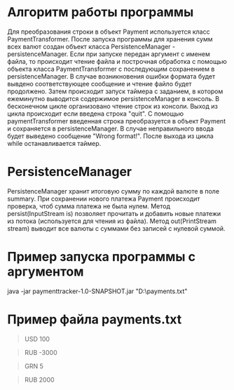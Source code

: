 # Алгоритм работы программы
Для преобразования строки в объект Payment используется класс PaymentTransformer.
После запуска программы для хранения сумм всех валют создан объект класса PersistenceManager - persistenceManager.
Если при запуске передан аргумент с именем файла, то происходит чтение файла и построчная обработка с помощью объекта класса PaymentTransformer с последующим сохранением в persistenceManager. В случае возникновения ошибки формата будет вывдено соответствующее сообщение и чтение файло будет продолжено.
Затем происходит запуск таймера с заданием, в котором ежеминутно выводится содержимое persistenceManager в консоль.
В бесконечном цикле организовано чтение строк из консоли. Выход из цикла происходит если введена строка "quit". С помощью paymentTransformer введенная строка преобразуется в объект Payment и сохраняется в persistenceManager. В случае неправильного ввода будет выведено сообщение "Wrong format!". После выхода из цикла while останавливается таймер.

# PersistenceManager
PersistenceManager хранит итоговую сумму по каждой валюте в поле summary. При сохранении нового платежа Payment происходит проверка, чтоб сумма платежа не была нулем. Метод persist(InputStream is) позволяет прочитать и добавить новые платежи из потока (используется для чтения из файла). Метод out(PrintStream stream) выводит все валюты с суммами без записей с нулевой суммой.

# Пример запуска программы с аргументом
java -jar paymenttracker-1.0-SNAPSHOT.jar "D:\payments.txt"

# Пример файла payments.txt
>USD 100

>RUB -3000

>GRN 5

>RUB 2000